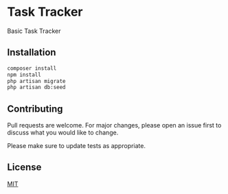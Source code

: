 # Task Tracker

Basic Task Tracker

## Installation

```bash
composer install
npm install
php artisan migrate
php artisan db:seed
```

## Contributing
Pull requests are welcome. For major changes, please open an issue first to discuss what you would like to change.

Please make sure to update tests as appropriate.

## License
[MIT](https://choosealicense.com/licenses/mit/)